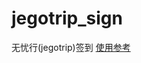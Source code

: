# jegotrip_sign
无忧行(jegotrip)签到
[使用参考](https://github.com/fengjueming/jegotrip_autosign/blob/master/README.md)
